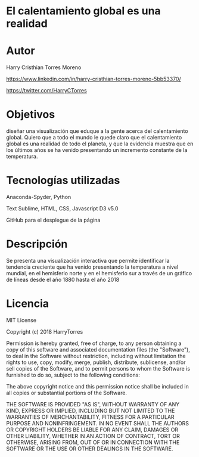 # El calentamiento global es una realidad

# Autor
Harry Cristhian Torres Moreno

https://www.linkedin.com/in/harry-cristhian-torres-moreno-5bb53370/

https://twitter.com/HarryCTorres

# Objetivos

diseñar una visualización que eduque a la gente acerca del calentamiento global. Quiero que a todo el mundo le quede claro que el calentamiento global es una realidad de todo el planeta, y que la evidencia muestra que en los últimos años se ha venido presentando un incremento constante de la temperatura.

# Tecnologías utilizadas

Anaconda-Spyder, Python

Text Sublime, HTML, CSS, Javascript D3 v5.0

GitHub para el desplegue de la página


# Descripción

Se presenta una visualización interactiva que permite identificar la tendencia creciente que ha venido presentando la temperatura a nivel mundial, en el hemisferio norte y en el hemisferio sur a través de un gráfico de líneas desde el año 1880 hasta el año 2018

# 



# Licencia
MIT License

Copyright (c) 2018 HarryTorres

Permission is hereby granted, free of charge, to any person obtaining a copy
of this software and associated documentation files (the "Software"), to deal
in the Software without restriction, including without limitation the rights
to use, copy, modify, merge, publish, distribute, sublicense, and/or sell
copies of the Software, and to permit persons to whom the Software is
furnished to do so, subject to the following conditions:

The above copyright notice and this permission notice shall be included in all
copies or substantial portions of the Software.

THE SOFTWARE IS PROVIDED "AS IS", WITHOUT WARRANTY OF ANY KIND, EXPRESS OR
IMPLIED, INCLUDING BUT NOT LIMITED TO THE WARRANTIES OF MERCHANTABILITY,
FITNESS FOR A PARTICULAR PURPOSE AND NONINFRINGEMENT. IN NO EVENT SHALL THE
AUTHORS OR COPYRIGHT HOLDERS BE LIABLE FOR ANY CLAIM, DAMAGES OR OTHER
LIABILITY, WHETHER IN AN ACTION OF CONTRACT, TORT OR OTHERWISE, ARISING FROM,
OUT OF OR IN CONNECTION WITH THE SOFTWARE OR THE USE OR OTHER DEALINGS IN THE
SOFTWARE.
